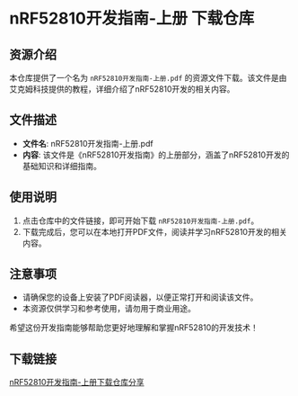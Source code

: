 # nRF52810开发指南-上册 下载仓库

## 资源介绍

本仓库提供了一个名为 `nRF52810开发指南-上册.pdf` 的资源文件下载。该文件是由艾克姆科技提供的教程，详细介绍了nRF52810开发的相关内容。

## 文件描述

- **文件名**: nRF52810开发指南-上册.pdf
- **内容**: 该文件是《nRF52810开发指南》的上册部分，涵盖了nRF52810开发的基础知识和详细指南。

## 使用说明

1. 点击仓库中的文件链接，即可开始下载 `nRF52810开发指南-上册.pdf`。
2. 下载完成后，您可以在本地打开PDF文件，阅读并学习nRF52810开发的相关内容。

## 注意事项

- 请确保您的设备上安装了PDF阅读器，以便正常打开和阅读该文件。
- 本资源仅供学习和参考使用，请勿用于商业用途。

希望这份开发指南能够帮助您更好地理解和掌握nRF52810的开发技术！

## 下载链接

[nRF52810开发指南-上册下载仓库分享](https://pan.quark.cn/s/fda500cc1949)